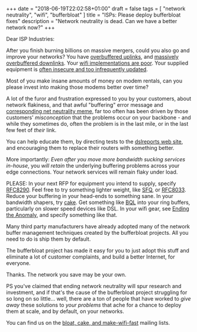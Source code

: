 +++
date = "2018-06-19T22:02:58+01:00"
draft = false
tags = [ "network neutrality", "wifi", "bufferbloat" ]
title = "ISPs: Please deploy bufferbloat fixes"
description = "Network neutrality is dead. Can we have a better network now?"
+++

Dear ISP Industries:

After you finish burning billions on massive mergers, could you also
go and improve your networks? You have [overbuffered uplinks](http://www.dslreports.com/speedtest/results/bufferbloat?up=1), and
[massively overbuffered downlinks](http://www.dslreports.com/speedtest/results/bufferbloat). Your [wifi implementations are
poor](https://www.usenix.org/system/files/conference/atc17/atc17-hoiland-jorgensen.pdf). Your supplied equipment is [often insecure and too infrequently
updated](https://www.krackattacks.com/).

Most of you make insane amounts of money on modem rentals, can you
please invest into making those modems better over time?

A lot of the furor and frustration expressed to you by your customers,
about network flakiness, and that awful "buffering" error message and
[corresponding net neutrality meme](https://www.youtube.com/watch?v=bEFqwmqAvYE), far too often has been driven by
those customers' *misconception* that the problems occur on your
backbone - and while they sometimes do, often the problem is in
the last mile, or in the last few feet of *their* link.

You can help educate them, by directing tests to the [dslreports web site](http://www.dslreports.com), and encouraging them to replace their routers with something better.

More importantly: *Even after you move more bandwidth sucking services
in-house*, you *will retain* the underlying buffering problems across
your edge connections. Your network services will remain flaky under load.

PLEASE: In your next RFP for equipment you intend to supply, specify
[RFC8290](https://tools.ietf.org/html/rfc8290). Feel free to try something lighter weight, like [SFQ](https://pdfs.semanticscholar.org/c577/0612bfaa1dff4daf2b0cfe56b79627dddc9c.pdf), or [RFC8033](https://tools.ietf.org/html/rfc8290). Reduce
your buffering in your head-ends to something sane. In your bandwidth
shapers, try [cake](https://arxiv.org/abs/1804.07617). Get something like [BQL](https://www.coverfire.com/articles/queueing-in-the-linux-network-stack/) into your ring buffers, particularly on slower speed devices like DSL. In your wifi gear, see [Ending the Anomaly](https://www.usenix.org/system/files/conference/atc17/atc17-hoiland-jorgensen.pdf), and
specify something like that.

Many third party manufacturers have already adopted many of the network buffer management techniques created by the bufferbloat projects. All you need to do is ship them by default.

The bufferbloat project has made it easy for you to just adopt this
stuff and eliminate a lot of customer complaints, and build a better Internet,
for everyone.

Thanks. The network you save may be your own.

PS you've claimed that ending network neutrality will spur research
and investment, and if that's the cause of the bufferbloat project
struggling for so long on so little... well, there are a ton of people
that have worked to *give away* these solutions to *your problems* that ache
for a chance to deploy them at scale, and by default, on your networks.

You can find us on the [bloat, cake, and make-wifi-fast](https://lists.bufferbloat.net) mailing lists.
